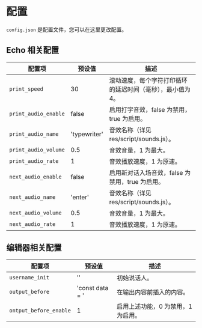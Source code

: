 # 配置

`config.json` 是配置文件，您可以在这里更改配置。

## Echo 相关配置
| 配置项 | 预设值 | 描述 |
| - | - | - |
| `print_speed` | 30 | 滚动速度，每个字符打印循环的延迟时间（毫秒），最小值为 4。 |
| `print_audio_enable` | false | 启用打字音效，false 为禁用，true 为启用。 |
| `print_audio_name` | 'typewriter' | 音效名称（详见 res/script/sounds.js）。 |
| `print_audio_volume` | 0.5 | 音效音量，1 为最大。 |
| `print_audio_rate` | 1 | 音效播放速度，1 为原速。 |
| `next_audio_enable` | false | 启用新对话入场音效，false 为禁用，true 为启用。 |
| `next_audio_name` | 'enter' | 音效名称（详见 res/script/sounds.js）。 |
| `next_audio_volume` | 0.5 | 音效音量，1 为最大。 |
| `next_audio_rate` | 1 | 音效播放速度，1 为原速。 |

## 编辑器相关配置
| 配置项 | 预设值 | 描述 |
| - | - | - |
| `username_init` | '' | 初始说话人。 |
| `output_before` | 'const data = ' | 在输出内容前插入的内容。 |
| `ontput_before_enable` | 1 | 启用上述功能，0 为禁用，1 为启用。 |